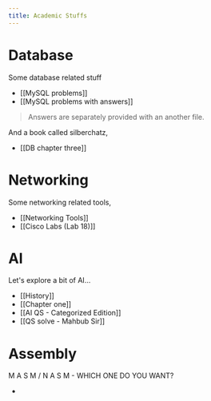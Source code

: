 ```yaml
---
title: Academic Stuffs
---
```


# Database

Some database related stuff
- [[MySQL problems]]
- [[MySQL problems with answers]]

> Answers are separately provided with an another file.

And a book called silberchatz,
- [[DB chapter three]]

# Networking
Some networking related tools,
-  [[Networking Tools]] 
- [[Cisco Labs (Lab 18)]]

# AI
Let's explore a bit of AI...
- [[History]]
- [[Chapter one]]
- [[AI QS - Categorized Edition]]
- [[QS solve - Mahbub Sir]]

# Assembly
M A S M / N A S M  - WHICH ONE DO YOU WANT?

- 
